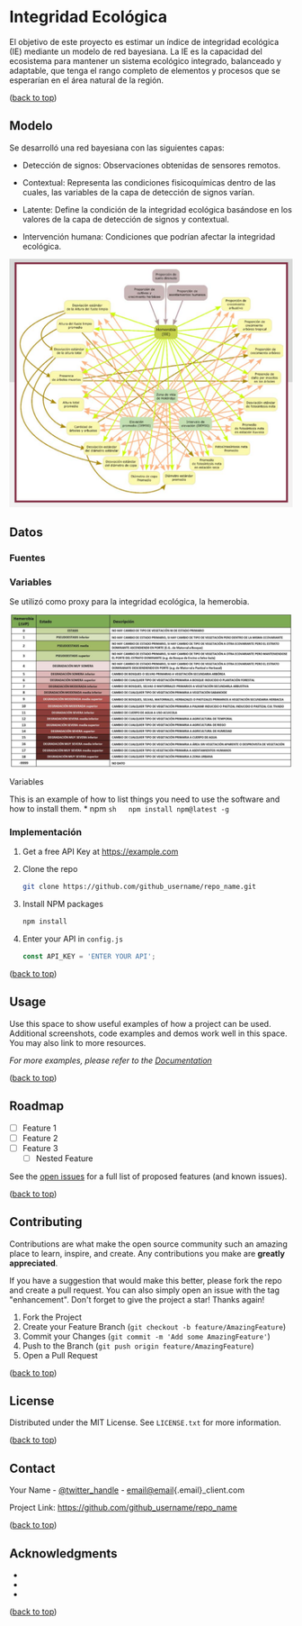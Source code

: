 <a name="ie-model"></a>

<br />

<h3 align="center">

# Integridad Ecológica

</h3>

<!-- ABOUT THE PROJECT -->

El objetivo de este proyecto es estimar un índice de integridad ecológica (IE) mediante un modelo de red bayesiana. La IE es la capacidad del ecosistema para mantener un sistema ecológico integrado, balanceado y adaptable, que tenga el rango completo de elementos y procesos que se esperarían en el área natural de la región.

<p align="right">

(<a href="#readme-top">back to top</a>)

</p>

<!-- GETTING STARTED -->

## Modelo

Se desarrolló una red bayesiana con las siguientes capas:

-   Detección de signos: Observaciones obtenidas de sensores remotos.

-   Contextual: Representa las condiciones fisicoquímicas dentro de las cuales, las variables de la capa de detección de signos varían.

-   Latente: Define la condición de la integridad ecológica basándose en los valores de la capa de detección de signos y contextual.

-   Intervención humana: Condiciones que podrían afectar la integridad ecológica.

![](images/red_bayesiana.png)

## Datos

### Fuentes

### Variables

Se utilizó como proxy para la integridad ecológica, la hemerobia.

![](images/hemerobia.png)

Variables

This is an example of how to list things you need to use the software and how to install them. \* npm `sh   npm install npm@latest -g`

### Implementación

1.  Get a free API Key at <https://example.com>

2.  Clone the repo

    ``` sh
    git clone https://github.com/github_username/repo_name.git
    ```

3.  Install NPM packages

    ``` sh
    npm install
    ```

4.  Enter your API in `config.js`

    ``` js
    const API_KEY = 'ENTER YOUR API';
    ```

<p align="right">

(<a href="#readme-top">back to top</a>)

</p>

<!-- USAGE EXAMPLES -->

## Usage

Use this space to show useful examples of how a project can be used. Additional screenshots, code examples and demos work well in this space. You may also link to more resources.

*For more examples, please refer to the [Documentation](https://example.com)*

<p align="right">

(<a href="#readme-top">back to top</a>)

</p>

<!-- ROADMAP -->

## Roadmap

-   [ ] Feature 1
-   [ ] Feature 2
-   [ ] Feature 3
    -   [ ] Nested Feature

See the [open issues](https://github.com/github_username/repo_name/issues) for a full list of proposed features (and known issues).

<p align="right">

(<a href="#readme-top">back to top</a>)

</p>

<!-- CONTRIBUTING -->

## Contributing

Contributions are what make the open source community such an amazing place to learn, inspire, and create. Any contributions you make are **greatly appreciated**.

If you have a suggestion that would make this better, please fork the repo and create a pull request. You can also simply open an issue with the tag "enhancement". Don't forget to give the project a star! Thanks again!

1.  Fork the Project
2.  Create your Feature Branch (`git checkout -b feature/AmazingFeature`)
3.  Commit your Changes (`git commit -m 'Add some AmazingFeature'`)
4.  Push to the Branch (`git push origin feature/AmazingFeature`)
5.  Open a Pull Request

<p align="right">

(<a href="#readme-top">back to top</a>)

</p>

<!-- LICENSE -->

## License

Distributed under the MIT License. See `LICENSE.txt` for more information.

<p align="right">

(<a href="#readme-top">back to top</a>)

</p>

<!-- CONTACT -->

## Contact

Your Name - [\@twitter_handle](https://twitter.com/twitter_handle) - [email\@email](mailto:email@email){.email}\_client.com

Project Link: <https://github.com/github_username/repo_name>

<p align="right">

(<a href="#readme-top">back to top</a>)

</p>

<!-- ACKNOWLEDGMENTS -->

## Acknowledgments

-   

-   

-   

<p align="right">

(<a href="#readme-top">back to top</a>)

</p>

<!-- MARKDOWN LINKS & IMAGES -->

<!-- https://www.markdownguide.org/basic-syntax/#reference-style-links -->
